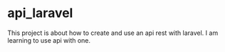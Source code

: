 # api_laravel
This project is about how to create and use an api rest with laravel. I am learning to use api with one. 
